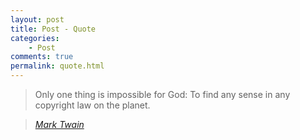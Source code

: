 ```yaml
---
layout: post
title: Post - Quote
categories:
    - Post
comments: true
permalink: quote.html
---
```


> Only one thing is impossible for God: To find any sense in any copyright law on the planet.

> <cite><a href="http://www.brainyquote.com/quotes/quotes/m/marktwain163473.html">Mark Twain</a></cite>